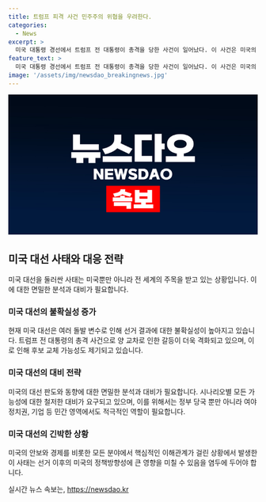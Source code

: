 ```yaml
---
title: 트럼프 피격 사건 민주주의 위협을 우려한다.
categories:
  - News
excerpt: >
  미국 대통령 경선에서 트럼프 전 대통령이 총격을 당한 사건이 일어났다. 이 사건은 미국의 정치적 양극화 상황을 더 악화시킬 수 있는 이슈로 떠오르고 있다. 현재 바이든 대통령과 트럼프 전 대통령을 중심으로 정치적인 갈등이 높아지고 있으며, 이 사건은 대선 결과에 대한 불확실성을 더욱 높일 수 있다. 양 진영 간의 갈등이 더욱 격화될 수 있는 이슈로 지금 이 상황을 주시할 필요가 있다.
feature_text: >
  미국 대통령 경선에서 트럼프 전 대통령이 총격을 당한 사건이 일어났다. 이 사건은 미국의 정치적 양극화 상황을 더 악화시킬 수 있는 이슈로 떠오르고 있다. 현재 바이든 대통령과 트럼프 전 대통령을 중심으로 정치적인 갈등이 높아지고 있으며, 이 사건은 대선 결과에 대한 불확실성을 더욱 높일 수 있다. 양 진영 간의 갈등이 더욱 격화될 수 있는 이슈로 지금 이 상황을 주시할 필요가 있다.
image: '/assets/img/newsdao_breakingnews.jpg'
---
```


<p><img src="/assets/img/newsdao_breakingnews.jpg" alt="flaretime 속보" /></p>

<h2 data-ke-size="size26">미국 대선 사태와 대응 전략</h2>

<p data-ke-size="size16">미국 대선을 둘러싼 사태는 미국뿐만 아니라 전 세계의 주목을 받고 있는 상황입니다. 이에 대한 면밀한 분석과 대비가 필요합니다.</p>

<h3>미국 대선의 불확실성 증가</h3>

<p data-ke-size="size16">현재 미국 대선은 여러 돌발 변수로 인해 선거 결과에 대한 불확실성이 높아지고 있습니다. 트럼프 전 대통령의 총격 사건으로 양 교차로 인한 갈등이 더욱 격화되고 있으며, 이로 인해 후보 교체 가능성도 제기되고 있습니다.</p>

<h3>미국 대선의 대비 전략</h3>

<p data-ke-size="size16">미국의 대선 판도와 동향에 대한 면밀한 분석과 대비가 필요합니다. 시나리오별 모든 가능성에 대한 철저한 대비가 요구되고 있으며, 이를 위해서는 정부 당국 뿐만 아니라 여야 정치권, 기업 등 민간 영역에서도 적극적인 역할이 필요합니다.</p>

<h3>미국 대선의 긴박한 상황</h3>

<p data-ke-size="size16">미국의 안보와 경제를 비롯한 모든 분야에서 핵심적인 이해관계가 걸린 상황에서 발생한 이 사태는 선거 이후의 미국의 정책방향성에 큰 영향을 미칠 수 있음을 염두에 두어야 합니다.</p>
실시간 뉴스 속보는, <a href="https://newsdao.kr" rel="dofollow">https://newsdao.kr</a>


